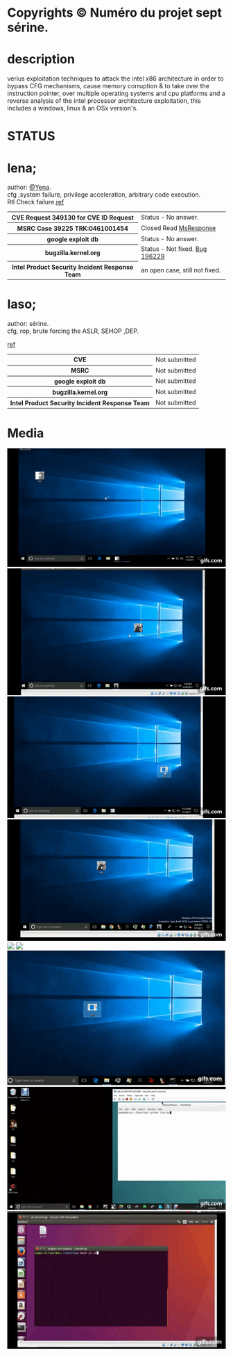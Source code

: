 # Copyrights © Numéro du projet sept sérine.

# description
verius exploitation techniques to attack the intel x86 architecture in order to bypass CFG mechanisms, cause memory corruption & to take over the instruction pointer, over multiple operating systems and cpu platforms and a reverse analysis of the intel processor architecture exploitation, this includes a windows, linux & an OSx version's.

# STATUS

# lena;

author: <html><a href="https://twitter.com/Yena0xC5">@Yena</a></html>.<br>
cfg ,system failure, privilege acceleration, arbitrary code execution.<br>
Rtl Check failure.<html><a href="https://github.com/kukuriku/Mitigation/tree/master/lena">ref</a></html><br>

<table>
    <tr>
        <th>CVE Request 349130 for CVE ID Request</th>
        <td>Status - No answer.</td>
    </tr>
    <tr>
        <th>MSRC Case 39225 TRK:0461001454</th>
	<td>Closed Read <html><a href="https://github.com/kukuriku/Mitigation/tree/master/lena">MsResponse</a></html></td>
    <tr>
        <th>google exploit db</th>
        <td>Status - No answer.</td>
     <tr/>
    <tr>
        <th>bugzilla.kernel.org</th>
        <td>Status - Not fixed. <a href="https://bugzilla.kernel.org/show_bug.cgi?id=196229">Bug 196229</a></td>
	</tr>
	<tr>
	<th>Intel Product Security Incident Response Team</th>
	<td>an open case, still not fixed.</td>
</table>

# Iaso;

author: sérine.<br>
cfg, rop, brute forcing the ASLR, SEHOP ,DEP.<br>
<html><a href="https://github.com/kukuriku/Mitigation/tree/master/Iaso">ref</a></html><br>

<table>
    <tr>
        <th>CVE </th>
        <td>Not submitted</td>
    </tr>
    <tr>
        <th>MSRC</th>
        <td>Not submitted</td>
    <tr>
        <th>google exploit db</th>
        <td>Not submitted</td>
     <tr/>
    <tr>
        <th>bugzilla.kernel.org</th>
        <td>Not submitted</td>
	</tr>
	<tr>
	<th>Intel Product Security Incident Response Team</th>
	<td>Not submitted</td>
</table>

# Media

![](PoC/yudo.gif)
![](PoC/bsod.gif)
![](PoC/bsod2.gif)
![](PoC/bsod3.gif)
![](PoC/bss.gif)
![](PoC/mac.gif)
![](PoC/1st.gif)
![](PoC/DebienOnHyperV.gif)
![](PoC/Ubunt.gif)

